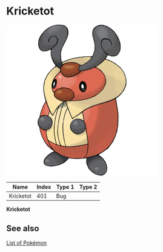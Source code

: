 # Kricketot


![Kricketot](images/401.png)

| **Name** | **Index** | **Type 1** | **Type 2** |
|----|----|----|----|
| Kricketot | 401 | Bug  |  |

**Kricketot** 

## See also

[List of Pokémon](../pokemon.md)
